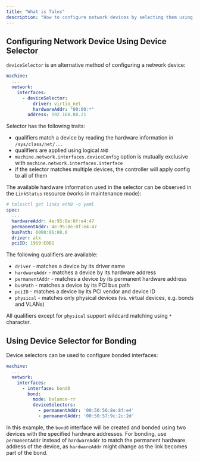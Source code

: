 ```yaml
---
title: "What is Talos"
description: "How to configure network devices by selecting them using hardware information"
---
```



## Configuring Network Device Using Device Selector

`deviceSelector` is an alternative method of configuring a network device:

```yaml
machine:
  ...
  network:
    interfaces:
      - deviceSelector:
          driver: virtio_net
          hardwareAddr: "00:00:*"
        address: 192.168.88.21
```

Selector has the following traits:

- qualifiers match a device by reading the hardware information in `/sys/class/net/...`
- qualifiers are applied using logical `AND`
- `machine.network.interfaces.deviceConfig` option is mutually exclusive with `machine.network.interfaces.interface`
- if the selector matches multiple devices, the controller will apply config to all of them

The available hardware information used in the selector can be observed in the `LinkStatus` resource (works in maintenance mode):

```yaml
# talosctl get links eth0 -o yaml
spec:
  ...
  hardwareAddr: 4e:95:8e:8f:e4:47
  permanentAddr: 4e:95:8e:8f:e4:47
  busPath: 0000:06:00.0
  driver: alx
  pciID: 1969:E0B1
```

The following qualifiers are available:

- `driver` - matches a device by its driver name
- `hardwareAddr` - matches a device by its hardware address
- `permanentAddr` - matches a device by its permanent hardware address
- `busPath` - matches a device by its PCI bus path
- `pciID` - matches a device by its PCI vendor and device ID
- `physical` - matches only physical devices (vs. virtual devices, e.g. bonds and VLANs)

All qualifiers except for `physical` support wildcard matching using `*` character.

## Using Device Selector for Bonding

Device selectors can be used to configure bonded interfaces:

```yaml
machine:
  ...
  network:
    interfaces:
      - interface: bond0
        bond:
          mode: balance-rr
          deviceSelectors:
            - permanentAddr: '00:50:56:8e:8f:e4'
            - permanentAddr: '00:50:57:9c:2c:2d'
```

In this example, the `bond0` interface will be created and bonded using two devices with the specified hardware addresses.
For bonding, use `permanentAddr` instead of `hardwareAddr` to match the permanent hardware address of the device, as `hardwareAddr` might change
as the link becomes part of the bond.
